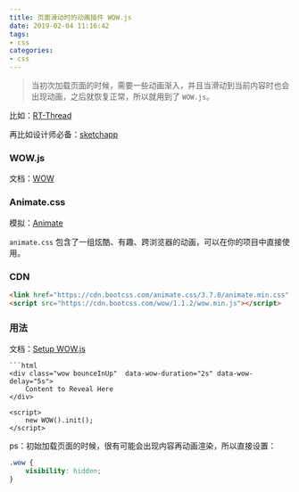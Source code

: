 ```yaml
---
title: 页面滑动时的动画插件 WOW.js
date: 2019-02-04 11:16:42
tags:
- css
categories:
- css
---
```


> 当初次加载页面的时候，需要一些动画渐入，并且当滑动到当前内容时也会出现动画，之后就恢复正常，所以就用到了 `WOW.js`。

比如：[RT-Thread](https://www.rt-thread.org/)

再比如设计师必备：[sketchapp](https://www.sketchapp.com/)

<!--more-->

### WOW.js
文档：[WOW](https://www.delac.io/wow/index.html)

### Animate.css
模拟：[Animate](https://daneden.github.io/animate.css/)

`animate.css` 包含了一组炫酷、有趣、跨浏览器的动画，可以在你的项目中直接使用。

### CDN

```html
<link href="https://cdn.bootcss.com/animate.css/3.7.0/animate.min.css" rel="stylesheet">
<script src="https://cdn.bootcss.com/wow/1.1.2/wow.min.js"></script>
```

### 用法
文档：[Setup WOW.js](https://www.delac.io/wow/docs.html)

```
```html
<div class="wow bounceInUp"  data-wow-duration="2s" data-wow-delay="5s">
    Content to Reveal Here
</div>

<script>
    new WOW().init();
</script>
```
ps：初始加载页面的时候，很有可能会出现内容再动画渲染，所以直接设置：
```css
.wow {
    visibility: hidden;
}